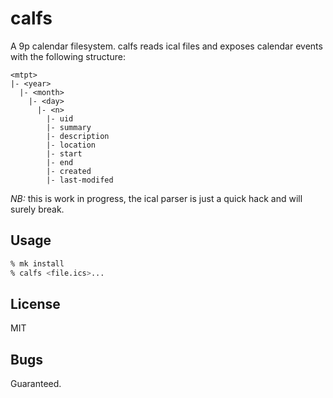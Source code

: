 # calfs
A 9p calendar filesystem. 
calfs reads ical files and exposes calendar events with the following structure:
```
<mtpt>
|- <year>
  |- <month>
    |- <day>
	  |- <n>
	    |- uid
		|- summary
		|- description
		|- location
		|- start
		|- end
		|- created
		|- last-modifed
```

*NB:* this is work in progress, the ical parser is just a quick hack and will surely break.

## Usage
```sh
% mk install
% calfs <file.ics>...
```

## License
MIT

## Bugs
Guaranteed.


